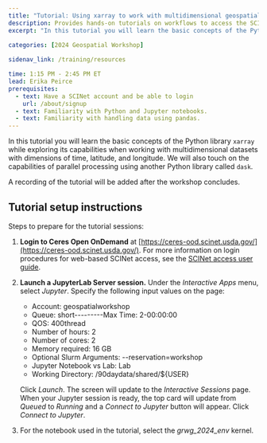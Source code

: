 ```yaml
---
title: "Tutorial: Using xarray to work with multidimensional geospatial datasets"
description: Provides hands-on tutorials on workflows to access the SCINet HPC systems and conduct geospatial research at scale and fosters geospatial research efforts.
excerpt: "In this tutorial you will learn the basic concepts of the Python library `xarray` while exploring its capabilities when working with multidimensional datasets with dimensions of time, latitude, and longitude. We will also touch on the capabilities of parallel processing using another Python library called `dask`."
 
categories: [2024 Geospatial Workshop] 

sidenav_link: /training/resources

time: 1:15 PM - 2:45 PM ET
lead: Erika Peirce
prerequisites:
  - text: Have a SCINet account and be able to login 
    url: /about/signup
  - text: Familiarity with Python and Jupyter notebooks. 
  - text: Familiarity with handling data using pandas.  
---
```


In this tutorial you will learn the basic concepts of the Python library `xarray` while exploring its capabilities when working with multidimensional datasets with dimensions of time, latitude, and longitude. We will also touch on the capabilities of parallel processing using another Python library called `dask`. 

A recording of the tutorial will be added after the workshop concludes. 

## Tutorial setup instructions

Steps to prepare for the tutorial sessions:

1. **Login to Ceres Open OnDemand** at [https://ceres-ood.scinet.usda.gov/](https://ceres-ood.scinet.usda.gov/). For more information on login procedures for web-based SCINet access, see the [SCINet access user guide]({{site.baseurl}}/guides/access/web-based-login).

1. **Launch a JupyterLab Server session.** Under the *Interactive Apps* menu, select *Jupyter*. Specify the following input values on the page:

    * Account: geospatialworkshop
    * Queue: short---------Max Time: 2-00:00:00
    * QOS: 400thread
    * Number of hours: 2
    * Number of cores: 2
    * Memory required: 16 GB
    * Optional Slurm Arguments: \-\-reservation=workshop
    * Jupyter Notebook vs Lab: Lab
    * Working Directory: /90daydata/shared/${USER}
  
    Click *Launch*. The screen will update to the *Interactive Sessions* page. When your Jupyter session is ready, the top card will update from *Queued* to *Running* and a *Connect to Jupyter* button will appear. Click *Connect to Jupyter*.

1. For the notebook used in the tutorial, select the *grwg_2024_env* kernel.

